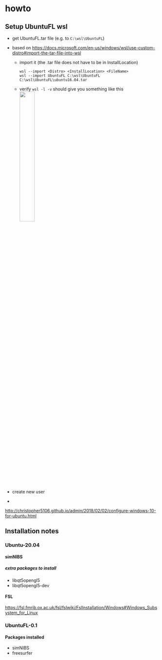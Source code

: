 # howto

## Setup UbuntuFL wsl
- get UbuntuFL.tar file (e.g. to ```C:\wsl\UbuntuFL```)
- based on https://docs.microsoft.com/en-us/windows/wsl/use-custom-distro#import-the-tar-file-into-wsl
  - import it (the .tar file does not have to be in InstallLocation)  
    ```
    wsl --import <Distro> <InstallLocation> <FileName>
    wsl --import UbuntuFL C:\wsl\UbuntuFL C:\wsl\UbuntuFL\ubuntu16.04.tar
    ```
  - verify
    ```wsl -l -v```
    should give you something like this  
    <img src="https://user-images.githubusercontent.com/68520323/158100281-77edee78-a14b-4b92-bfe0-783491a8f8d6.png" width=33% height=33%>

- create new user
- 

http://christopher5106.github.io/admin/2018/02/02/configure-windows-10-for-ubuntu.html



## Installation notes
### Ubuntu-20.04
#### simNIBS
##### extra packages to install
- libqt5opengl5
- libqt5opengl5-dev
#### FSL
https://fsl.fmrib.ox.ac.uk/fsl/fslwiki/FslInstallation/Windows#Windows_Subsystem_for_Linux

### UbuntuFL-0.1
#### Packages installed
- simNIBS
- freesurfer
